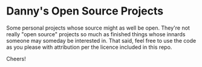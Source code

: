 # Danny's Open Source Projects

Some personal projects whose source might as well be open. They're not really "open source" projects so much as finished things whose innards someone may someday be interested in. That said, feel free to use the code as you please with attribution per the licence included in this repo.

Cheers!
